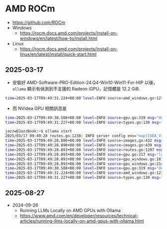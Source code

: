 # AMD ROCm

- https://github.com/ROCm
- Windows
  - https://rocm.docs.amd.com/projects/install-on-windows/en/latest/how-to/install.html
- Linux
  - https://rocm.docs.amd.com/projects/install-on-linux/en/latest/install/quick-start.html

## 2025-03-17

- 安裝好 AMD-Software-PRO-Edition-24.Q4-Win10-Win11-For-HIP 以後， `ollama` 顯示有偵測到不支援的 Radeon iGPU，記憶體是 12.2 GiB.
```bash
time=2025-03-17T09:49:31.224+08:00 level=INFO source=amd_windows.go:127 msg="unsupported Radeon iGPU detected skipping" id=0 total="12.2 GiB"
```
- 而 NVidea GPU 相關訊息是
```bash
time=2025-03-17T09:49:30.588+08:00 level=INFO source=gpu.go:319 msg="detected OS VRAM overhead" id=GPU-e8624b08-30b4-9c97-b054-cf2ed44d5da2 library=cuda compute=8.9 driver=12.7 name="NVIDIA GeForce RTX 4060 Laptop GPU" overhead="858.0 MiB"
time=2025-03-17T09:49:31.227+08:00 level=INFO source=types.go:130 msg="inference compute" id=GPU-e8624b08-30b4-9c97-b054-cf2ed44d5da2 library=cuda variant=v12 compute=8.9 driver=12.7 name="NVIDIA GeForce RTX 4060 Laptop GPU" total="8.0 GiB" available="6.9 GiB"
```
```bash
jazzw@JazzBook:~$ ollama start
2025/03/17 09:49:28 routes.go:1230: INFO server config env="map[CUDA_VISIBLE_DEVICES: GPU_DEVICE_ORDINAL: HIP_VISIBLE_DEVICES: HSA_OVERRIDE_GFX_VERSION: HTTPS_PROXY: HTTP_PROXY: NO_PROXY: OLLAMA_CONTEXT_LENGTH:2048 OLLAMA_DEBUG:false OLLAMA_FLASH_ATTENTION:false OLLAMA_GPU_OVERHEAD:0 OLLAMA_HOST:http://127.0.0.1:11434 OLLAMA_INTEL_GPU:false OLLAMA_KEEP_ALIVE:5m0s OLLAMA_KV_CACHE_TYPE: OLLAMA_LLM_LIBRARY: OLLAMA_LOAD_TIMEOUT:5m0s OLLAMA_MAX_LOADED_MODELS:0 OLLAMA_MAX_QUEUE:512 OLLAMA_MODELS:C:\\Users\\jazzw\\.ollama\\models OLLAMA_MULTIUSER_CACHE:false OLLAMA_NEW_ENGINE:false OLLAMA_NOHISTORY:false OLLAMA_NOPRUNE:false OLLAMA_NUM_PARALLEL:0 OLLAMA_ORIGINS:[http://localhost https://localhost http://localhost:* https://localhost:* http://127.0.0.1 https://127.0.0.1 http://127.0.0.1:* https://127.0.0.1:* http://0.0.0.0 https://0.0.0.0 http://0.0.0.0:* https://0.0.0.0:* app://* file://* tauri://* vscode-webview://* vscode-file://*] OLLAMA_SCHED_SPREAD:false ROCR_VISIBLE_DEVICES:]"
time=2025-03-17T09:49:28.886+08:00 level=INFO source=images.go:432 msg="total blobs: 16"
time=2025-03-17T09:49:28.890+08:00 level=INFO source=images.go:439 msg="total unused blobs removed: 0"
time=2025-03-17T09:49:28.893+08:00 level=INFO source=routes.go:1297 msg="Listening on 127.0.0.1:11434 (version 0.6.1)"
time=2025-03-17T09:49:28.893+08:00 level=INFO source=gpu.go:217 msg="looking for compatible GPUs"
time=2025-03-17T09:49:28.893+08:00 level=INFO source=gpu_windows.go:167 msg=packages count=1
time=2025-03-17T09:49:28.893+08:00 level=INFO source=gpu_windows.go:214 msg="" package=0 cores=8 efficiency=0 threads=16
time=2025-03-17T09:49:30.588+08:00 level=INFO source=gpu.go:319 msg="detected OS VRAM overhead" id=GPU-e8624b08-30b4-9c97-b054-cf2ed44d5da2 library=cuda compute=8.9 driver=12.7 name="NVIDIA GeForce RTX 4060 Laptop GPU" overhead="858.0 MiB"
time=2025-03-17T09:49:31.224+08:00 level=INFO source=amd_windows.go:127 msg="unsupported Radeon iGPU detected skipping" id=0 total="12.2 GiB"
time=2025-03-17T09:49:31.227+08:00 level=INFO source=types.go:130 msg="inference compute" id=GPU-e8624b08-30b4-9c97-b054-cf2ed44d5da2 library=cuda variant=v12 compute=8.9 driver=12.7 name="NVIDIA GeForce RTX 4060 Laptop GPU" total="8.0 GiB" available="6.9 GiB"
```

## 2025-08-27

- 2024-09-26
  - Running LLMs Locally on AMD GPUs with Ollama
  - https://www.amd.com/en/developer/resources/technical-articles/running-llms-locally-on-amd-gpus-with-ollama.html